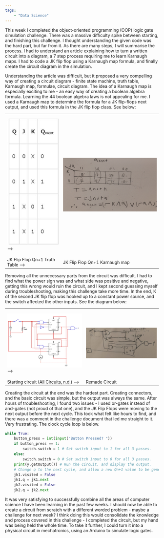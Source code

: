 ```yaml
---
tags: 
    - "Data Science"
---
```

This week I completed the object-oriented programming (OOP) logic gate simulation challenge. There was a massive difficulty spike between starting, and finishing this challenge. I thought understanding the given code was the hard part, but far from it. As there are many steps, I will summarise the process. I had to understand an article explaining how to turn a written circuit into a diagram, a 7 step process requiring me to learn Karnaugh maps. I had to code a JK flip flop using a Karnaugh map formula, and finally create the circuit diagram in the simulation. 

Understanding the article was difficult, but it proposed a very compelling way of creating a circuit diagram - finite state machine, truth table, Karnaugh map, formulae, circuit diagram. The idea of a Karnaugh map is especially exciting to me - an easy way of creating a boolean algebra formula. Learning the 44 boolean algebra laws is not appealing for me. I used a Karnaugh map to determine the formula for a JK flip-flops next output, and used this formula in the JK flip flop class. See below: 

<table>
<tr>
<td>

<img src="/assets/OOP-Logic-Gate-Simulation/JK-Truth-Table.JPG" alt="Image"/> -->
</td>
<td>
<img src="/assets/OOP-Logic-Gate-Simulation/Jk-karnaugh-map.jpg" alt="Image" width="400"/>
</td>
</tr>
<tr>
<td>
JK Flip Flop Qn+1 Truth Table -->
</td>
<td>
JK Flip Flop Qn+1 Karnaugh map
</td>
</tr>
</table>

Removing all the unnecessary parts from the circuit was difficult. I had to find what the power sign was and what side was positive and negative, getting this wrong would ruin the circuit, and I kept second guessing myself during troubleshooting, making this challenge take more time. In the end, K of the second JK flip flop was hooked up to a constant power source, and the switch affected the other inputs. See the diagram below:
<table>
<tr>
<td>
<p><img src="/assets/OOP-Logic-Gate-Simulation/JK-flip-flop-starting-circuit.webp" alt="Image" width="400"/> --> </p>
</td>
<td>
<img src="/assets/OOP-Logic-Gate-Simulation/Complete-Logic-Circuit.jpg" alt="Image" width="400"/>
</td>
</tr>
<tr>
<td>
Starting circuit (<a href="https://www.allaboutcircuits.com/textbook/digital/chpt-11/finite-state-machines/">All Circuits, n.d.</a>) -->


</td>
<td>
Remade Circuit
</td>
</tr>
</table>

Creating the circuit at the end was the hardest part. Creating connectors, and the basic circuit was simple, but the output was always the same. After hours of troubleshooting, I found two issues - I used or-gates instead of and-gates (not proud of that one), and the JK Flip Flops were moving to the next output before the next cycle. This took what felt like hours to find, and there was a comment in the challenge document that led me straight to it. Very frustrating. The clock cycle loop is below.

```python
while True:
    button_press = int(input("Button Pressed? "))
    if button_press == 1:
        switch.switch = 1 # Set switch input to 1 for all 3 passes.
    else:
        switch.switch = 0 # Set switch input to 0 for all 3 passes. 
    print(y.getOutput()) # Run the circuit, and display the output.
    # Change q to the next cycle, and allow a new Qn+1 value to be generated.
    jk1.visited = False
    jk1.q = jk1.next
    jk2.visited = False
    jk2.q = jk2.next
```

 It was very satisfying to successfully combine all the areas of computer science I have been learning in the past few weeks. I should now be able to create a circuit from scratch with a different worded problem - maybe a challenge for next week? I think doing this would consolidate the knowledge and process covered in this challenge - I completed the circuit, but my hand was being held the whole time. To take it further, I could turn it into a physical circuit in mechatronics, using an Arduino to simulate logic gates. 